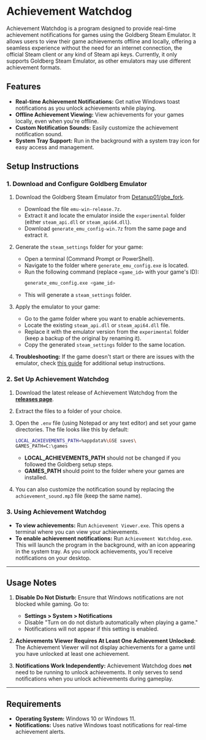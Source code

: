 # Achievement Watchdog

Achievement Watchdog is a program designed to provide real-time achievement notifications for games using the Goldberg Steam Emulator. It allows users to view their game achievements offline and locally, offering a seamless experience without the need for an internet connection, the official Steam client or any kind of Steam api keys. Currently, it only supports Goldberg Steam Emulator, as other emulators may use different achievement formats.

## Features

- **Real-time Achievement Notifications:** Get native Windows toast notifications as you unlock achievements while playing.
- **Offline Achievement Viewing:** View achievements for your games locally, even when you're offline.
- **Custom Notification Sounds:** Easily customize the achievement notification sound.
- **System Tray Support:** Run in the background with a system tray icon for easy access and management.

## Setup Instructions

### 1. Download and Configure Goldberg Emulator

1. Download the Goldberg Steam Emulator from [Detanup01/gbe_fork](https://github.com/Detanup01/gbe_fork/releases).
   - Download the file `emu-win-release.7z`.
   - Extract it and locate the emulator inside the `experimental` folder (either `steam_api.dll` or `steam_api64.dll`).
   - Download `generate_emu_config-win.7z` from the same page and extract it.
   
2. Generate the `steam_settings` folder for your game:
   - Open a terminal (Command Prompt or PowerShell).
   - Navigate to the folder where `generate_emu_config.exe` is located.
   - Run the following command (replace `<game_id>` with your game's ID):
     ```bash
     generate_emu_config.exe <game_id>
     ```
   - This will generate a `steam_settings` folder.
   
3. Apply the emulator to your game:
   - Go to the game folder where you want to enable achievements.
   - Locate the existing `steam_api.dll` or `steam_api64.dll` file.
   - Replace it with the emulator version from the `experimental` folder (keep a backup of the original by renaming it).
   - Copy the generated `steam_settings` folder to the same location.

4. **Troubleshooting:** If the game doesn't start or there are issues with the emulator, check [this guide](https://rentry.co/goldberg_emulator) for additional setup instructions.

### 2. Set Up Achievement Watchdog

1. Download the latest release of Achievement Watchdog from the [**releases page**](https://github.com/50t0r25/achievement-watchdog/releases).
2. Extract the files to a folder of your choice.
3. Open the `.env` file (using Notepad or any text editor) and set your game directories. The file looks like this by default:
   ```bash
   LOCAL_ACHIEVEMENTS_PATH=%appdata%\GSE saves\
   GAMES_PATH=C:\games
   ```
   - **LOCAL_ACHIEVEMENTS_PATH** should not be changed if you followed the Goldberg setup steps.
   - **GAMES_PATH** should point to the folder where your games are installed.

4. You can also customize the notification sound by replacing the `achievement_sound.mp3` file (keep the same name).

### 3. Using Achievement Watchdog

- **To view achievements:** Run `Achievement Viewer.exe`. This opens a terminal where you can view your achievements.
- **To enable achievement notifications:** Run `Achievement Watchdog.exe`. This will launch the program in the background, with an icon appearing in the system tray. As you unlock achievements, you'll receive notifications on your desktop.

---

## Usage Notes

1. **Disable Do Not Disturb:** Ensure that Windows notifications are not blocked while gaming. Go to:
   - **Settings > System > Notifications** 
   - Disable "Turn on do not disturb automatically when playing a game."
   - Notifications will not appear if this setting is enabled.

2. **Achievements Viewer Requires At Least One Achievement Unlocked:** The Achievement Viewer will not display achievements for a game until you have unlocked at least one achievement.

3. **Notifications Work Independently:** Achievement Watchdog does **not** need to be running to unlock achievements. It only serves to send notifications when you unlock achievements during gameplay.

---

## Requirements

- **Operating System:** Windows 10 or Windows 11.
- **Notifications:** Uses native Windows toast notifications for real-time achievement alerts.